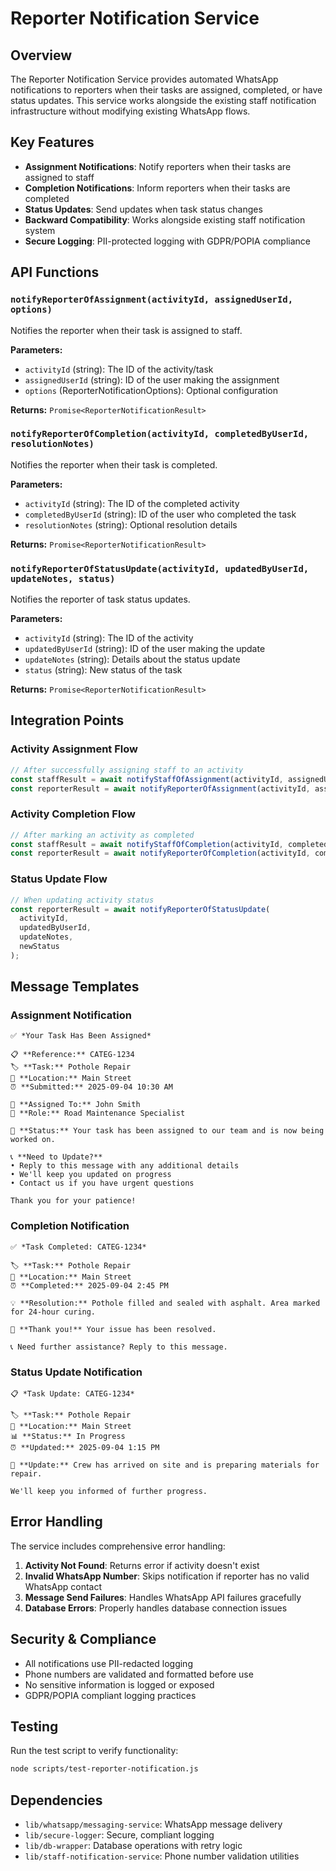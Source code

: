 # Reporter Notification Service

## Overview

The Reporter Notification Service provides automated WhatsApp notifications to reporters when their tasks are assigned, completed, or have status updates. This service works alongside the existing staff notification infrastructure without modifying existing WhatsApp flows.

## Key Features

- **Assignment Notifications**: Notify reporters when their tasks are assigned to staff
- **Completion Notifications**: Inform reporters when their tasks are completed
- **Status Updates**: Send updates when task status changes
- **Backward Compatibility**: Works alongside existing staff notification system
- **Secure Logging**: PII-protected logging with GDPR/POPIA compliance

## API Functions

### `notifyReporterOfAssignment(activityId, assignedUserId, options)`

Notifies the reporter when their task is assigned to staff.

**Parameters:**
- `activityId` (string): The ID of the activity/task
- `assignedUserId` (string): ID of the user making the assignment
- `options` (ReporterNotificationOptions): Optional configuration

**Returns:** `Promise<ReporterNotificationResult>`

### `notifyReporterOfCompletion(activityId, completedByUserId, resolutionNotes)`

Notifies the reporter when their task is completed.

**Parameters:**
- `activityId` (string): The ID of the completed activity
- `completedByUserId` (string): ID of the user who completed the task
- `resolutionNotes` (string): Optional resolution details

**Returns:** `Promise<ReporterNotificationResult>`

### `notifyReporterOfStatusUpdate(activityId, updatedByUserId, updateNotes, status)`

Notifies the reporter of task status updates.

**Parameters:**
- `activityId` (string): The ID of the activity
- `updatedByUserId` (string): ID of the user making the update
- `updateNotes` (string): Details about the status update
- `status` (string): New status of the task

**Returns:** `Promise<ReporterNotificationResult>`

## Integration Points

### Activity Assignment Flow
```typescript
// After successfully assigning staff to an activity
const staffResult = await notifyStaffOfAssignment(activityId, assignedUserId);
const reporterResult = await notifyReporterOfAssignment(activityId, assignedUserId);
```

### Activity Completion Flow
```typescript
// After marking an activity as completed
const staffResult = await notifyStaffOfCompletion(activityId, completedByUserId, resolutionNotes);
const reporterResult = await notifyReporterOfCompletion(activityId, completedByUserId, resolutionNotes);
```

### Status Update Flow
```typescript
// When updating activity status
const reporterResult = await notifyReporterOfStatusUpdate(
  activityId, 
  updatedByUserId, 
  updateNotes, 
  newStatus
);
```

## Message Templates

### Assignment Notification
```
✅ *Your Task Has Been Assigned*

📋 **Reference:** CATEG-1234
🏷️ **Task:** Pothole Repair
📍 **Location:** Main Street
⏰ **Submitted:** 2025-09-04 10:30 AM

👤 **Assigned To:** John Smith
🎯 **Role:** Road Maintenance Specialist

🎯 **Status:** Your task has been assigned to our team and is now being worked on.

📞 **Need to Update?**
• Reply to this message with any additional details
• We'll keep you updated on progress
• Contact us if you have urgent questions

Thank you for your patience!
```

### Completion Notification
```
✅ *Task Completed: CATEG-1234*

🏷️ **Task:** Pothole Repair
📍 **Location:** Main Street
⏰ **Completed:** 2025-09-04 2:45 PM

💡 **Resolution:** Pothole filled and sealed with asphalt. Area marked for 24-hour curing.

🎉 **Thank you!** Your issue has been resolved.

📞 Need further assistance? Reply to this message.
```

### Status Update Notification
```
📋 *Task Update: CATEG-1234*

🏷️ **Task:** Pothole Repair
📍 **Location:** Main Street
📊 **Status:** In Progress
⏰ **Updated:** 2025-09-04 1:15 PM

💬 **Update:** Crew has arrived on site and is preparing materials for repair.

We'll keep you informed of further progress.
```

## Error Handling

The service includes comprehensive error handling:

1. **Activity Not Found**: Returns error if activity doesn't exist
2. **Invalid WhatsApp Number**: Skips notification if reporter has no valid WhatsApp contact
3. **Message Send Failures**: Handles WhatsApp API failures gracefully
4. **Database Errors**: Properly handles database connection issues

## Security & Compliance

- All notifications use PII-redacted logging
- Phone numbers are validated and formatted before use
- No sensitive information is logged or exposed
- GDPR/POPIA compliant logging practices

## Testing

Run the test script to verify functionality:
```bash
node scripts/test-reporter-notification.js
```

## Dependencies

- `lib/whatsapp/messaging-service`: WhatsApp message delivery
- `lib/secure-logger`: Secure, compliant logging
- `lib/db-wrapper`: Database operations with retry logic
- `lib/staff-notification-service`: Phone number validation utilities